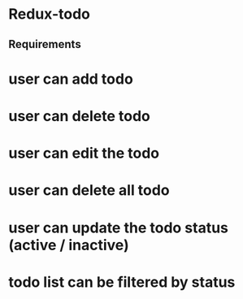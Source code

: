 # Redux-todo


 
## Requirements

# user can add todo 
# user can delete todo 
# user can edit the todo 
# user can delete all todo 
# user can update the todo status (active / inactive) 
# todo list can be filtered by status 

